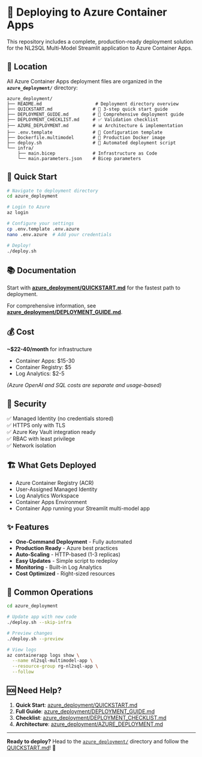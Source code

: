 # 🚀 Deploying to Azure Container Apps

This repository includes a complete, production-ready deployment solution for the NL2SQL Multi-Model Streamlit application to Azure Container Apps.

## 📁 Location

All Azure Container Apps deployment files are organized in the **`azure_deployment/`** directory:

```
azure_deployment/
├── README.md                    # Deployment directory overview
├── QUICKSTART.md               # 🚀 3-step quick start guide
├── DEPLOYMENT_GUIDE.md         # 📖 Comprehensive deployment guide
├── DEPLOYMENT_CHECKLIST.md     # ✅ Validation checklist
├── AZURE_DEPLOYMENT.md         # 📊 Architecture & implementation
├── .env.template               # 🔧 Configuration template
├── Dockerfile.multimodel       # 🐳 Production Docker image
├── deploy.sh                   # 🎯 Automated deployment script
└── infra/
    ├── main.bicep              # Infrastructure as Code
    └── main.parameters.json    # Bicep parameters
```

## 🎯 Quick Start

```bash
# Navigate to deployment directory
cd azure_deployment

# Login to Azure
az login

# Configure your settings
cp .env.template .env.azure
nano .env.azure  # Add your credentials

# Deploy!
./deploy.sh
```

## 📚 Documentation

Start with **[azure_deployment/QUICKSTART.md](azure_deployment/QUICKSTART.md)** for the fastest path to deployment.

For comprehensive information, see **[azure_deployment/DEPLOYMENT_GUIDE.md](azure_deployment/DEPLOYMENT_GUIDE.md)**.

## 💰 Cost

**~$22-40/month** for infrastructure
- Container Apps: $15-30
- Container Registry: $5
- Log Analytics: $2-5

*(Azure OpenAI and SQL costs are separate and usage-based)*

## 🔐 Security

✅ Managed Identity (no credentials stored)  
✅ HTTPS only with TLS  
✅ Azure Key Vault integration ready  
✅ RBAC with least privilege  
✅ Network isolation  

## 🏗️ What Gets Deployed

- Azure Container Registry (ACR)
- User-Assigned Managed Identity
- Log Analytics Workspace
- Container Apps Environment
- Container App running your Streamlit multi-model app

## ✨ Features

- **One-Command Deployment** - Fully automated
- **Production Ready** - Azure best practices
- **Auto-Scaling** - HTTP-based (1-3 replicas)
- **Easy Updates** - Simple script to redeploy
- **Monitoring** - Built-in Log Analytics
- **Cost Optimized** - Right-sized resources

## 🔄 Common Operations

```bash
cd azure_deployment

# Update app with new code
./deploy.sh --skip-infra

# Preview changes
./deploy.sh --preview

# View logs
az containerapp logs show \
  --name nl2sql-multimodel-app \
  --resource-group rg-nl2sql-app \
  --follow
```

## 🆘 Need Help?

1. **Quick Start**: [azure_deployment/QUICKSTART.md](azure_deployment/QUICKSTART.md)
2. **Full Guide**: [azure_deployment/DEPLOYMENT_GUIDE.md](azure_deployment/DEPLOYMENT_GUIDE.md)
3. **Checklist**: [azure_deployment/DEPLOYMENT_CHECKLIST.md](azure_deployment/DEPLOYMENT_CHECKLIST.md)
4. **Architecture**: [azure_deployment/AZURE_DEPLOYMENT.md](azure_deployment/AZURE_DEPLOYMENT.md)

---

**Ready to deploy?** Head to the [`azure_deployment/`](azure_deployment/) directory and follow the [QUICKSTART.md](azure_deployment/QUICKSTART.md)! 🎉
